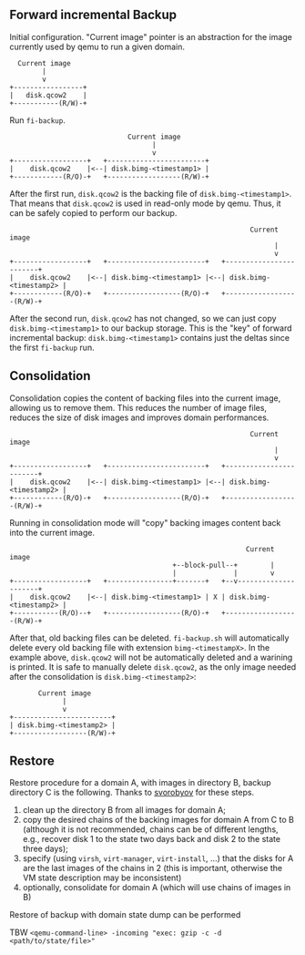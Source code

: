 Forward incremental Backup
--------------------------

Initial configuration. "Current image" pointer is an abstraction for the image currently used by qemu to run a given domain.

      Current image
            |
            v
    +-----------------+
    |   disk.qcow2    |
    +-----------(R/W)-+

Run `fi-backup`.

                                 Current image
                                       |
                                       v
    +------------------+   +------------------------+
    |    disk.qcow2    |<--| disk.bimg-<timestamp1> |
    +------------(R/O)-+   +------------------(R/W)-+


After the first run, `disk.qcow2` is the backing file of `disk.bimg-<timestamp1>`. That means that `disk.qcow2` is used in read-only mode by qemu. Thus, it can be safely copied to perform our backup.


                                                               Current image
                                                                     |
                                                                     v
    +------------------+   +------------------------+   +------------------------+
    |    disk.qcow2    |<--| disk.bimg-<timestamp1> |<--| disk.bimg-<timestamp2> |
    +------------(R/O)-+   +------------------(R/O)-+   +------------------(R/W)-+

After the second run, `disk.qcow2` has not changed, so we can just copy `disk.bimg-<timestamp1>` to our backup storage.
This is the "key" of forward incremental backup: `disk.bimg-<timestamp1>` contains just the deltas since the first `fi-backup` run.


Consolidation
-------------

Consolidation copies the content of backing files into the current image, allowing us to remove them.
This reduces the number of image files, reduces the size of disk images and improves domain performances.

                                                               Current image
                                                                     |
                                                                     v
    +------------------+   +------------------------+   +------------------------+
    |    disk.qcow2    |<--| disk.bimg-<timestamp1> |<--| disk.bimg-<timestamp2> |
    +------------(R/O)-+   +------------------(R/O)-+   +------------------(R/W)-+


Running in consolidation mode will "copy" backing images content back into the current image.

                                                              Current image
                                            +--block-pull--+        |
                                            |              |        v
    +------------------+   +----------------+-------+   +--v---------------------+
    |    disk.qcow2    |<--| disk.bimg-<timestamp1> | X | disk.bimg-<timestamp2> |
    +-----------(R/O)--+   +------------------(R/O)-+   +------------------(R/W)-+

After that, old backing files can be deleted.
`fi-backup.sh` will automatically delete every old backing file with extension `bimg-<timestampX>`. In the example above, `disk.qcow2` will not be automatically deleted and a warining is printed.
It is safe to manually delete `disk.qcow2`, as the only image needed after the consolidation is `disk.bimg-<timestamp2>`:

           Current image
                 |
                 v
    +------------------------+
    | disk.bimg-<timestamp2> |
    +------------------(R/W)-+


Restore
-------

Restore procedure for a domain A, with images in directory B, backup directory C is the following. Thanks to [svorobyov](https://github.com/svorobyov) for these steps.

1. clean up the directory B from all images for domain A;
2. copy the desired chains of the backing images for domain A from C to B (although it is not recommended, chains can be of different lengths, e.g., recover disk 1 to the state two days back and disk 2 to the state three days);
3. specify (using `virsh`, `virt-manager`, `virt-install`, ...) that the disks for A are the last images of the chains in 2 (this is important, otherwise the VM state description may be inconsistent)
4. optionally, consolidate for domain A (which will use chains of images in B)

Restore of backup with domain state dump can be performed

TBW
`<qemu-command-line> -incoming "exec: gzip -c -d <path/to/state/file>"`


